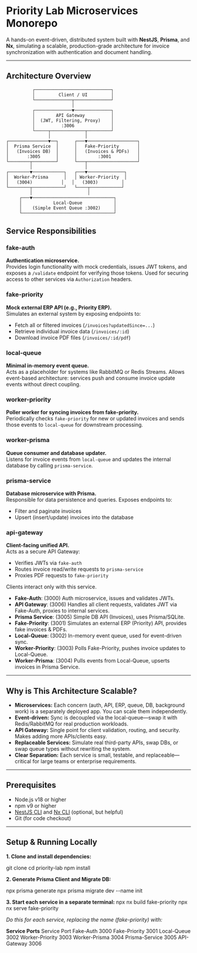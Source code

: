 # Priority Lab Microservices Monorepo

A hands-on event-driven, distributed system built with **NestJS**, **Prisma**, and **Nx**, simulating a scalable, production-grade architecture for invoice synchronization with authentication and document handling.

---

## Architecture Overview
              ┌─────────────────────────────┐
              │         Client / UI         │
              └──────────────┬──────────────┘
                             │
              ┌──────────────▼──────────────┐
              │        API Gateway          │
              │  (JWT, Filtering, Proxy)    │
              │          :3006              │
              └─────┬─────────────┬─────────┘
                    │             │
    ┌───────────────▼──┐      ┌───▼───────────────────┐
    │  Prisma Service  │      │   Fake-Priority       │
    │   (Invoices DB)  │      │   (Invoices & PDFs)   │
    │       :3005      │      │        :3001          │
    └────────┬─────────┘      └───┬───────────────────┘
             │                    │
    ┌────────▼────────────┐   ┌───▼──────────────┐
    │  Worker-Prisma      │   │ Worker-Priority  │
    │   (3004)           │   │   (3003)         │
    └────────┬────────────┘   └────┬────────────┘
             │                     │
         ┌───▼───────────────────────────────┐
         │            Local-Queue            │
         │    (Simple Event Queue :3002)     │
         └───────────────────────────────────┘
## Service Responsibilities

### fake-auth
**Authentication microservice.**  
Provides login functionality with mock credentials, issues JWT tokens, and exposes a `/validate` endpoint for verifying those tokens. Used for securing access to other services via `Authorization` headers.

### fake-priority
**Mock external ERP API (e.g., Priority ERP).**  
Simulates an external system by exposing endpoints to:
- Fetch all or filtered invoices (`/invoices?updatedSince=...`)
- Retrieve individual invoice data (`/invoices/:id`)
- Download invoice PDF files (`/invoices/:id/pdf`)

### local-queue
**Minimal in-memory event queue.**  
Acts as a placeholder for systems like RabbitMQ or Redis Streams. Allows event-based architecture: services push and consume invoice update events without direct coupling.

### worker-priority
**Poller worker for syncing invoices from fake-priority.**  
Periodically checks `fake-priority` for new or updated invoices and sends those events to `local-queue` for downstream processing.

### worker-prisma
**Queue consumer and database updater.**  
Listens for invoice events from `local-queue` and updates the internal database by calling `prisma-service`.

### prisma-service
**Database microservice with Prisma.**  
Responsible for data persistence and queries. Exposes endpoints to:
- Filter and paginate invoices
- Upsert (insert/update) invoices into the database

### api-gateway
**Client-facing unified API.**  
Acts as a secure API Gateway:
- Verifies JWTs via `fake-auth`
- Routes invoice read/write requests to `prisma-service`
- Proxies PDF requests to `fake-priority`

Clients interact only with this service.

- **Fake-Auth**: (3000) Auth microservice, issues and validates JWTs.
- **API Gateway**: (3006) Handles all client requests, validates JWT via Fake-Auth, proxies to internal services.
- **Prisma Service**: (3005) Simple DB API (Invoices), uses Prisma/SQLite.
- **Fake-Priority**: (3001) Simulates an external ERP (Priority) API, provides fake invoices & PDFs.
- **Local-Queue**: (3002) In-memory event queue, used for event-driven sync.
- **Worker-Priority**: (3003) Polls Fake-Priority, pushes invoice updates to Local-Queue.
- **Worker-Prisma**: (3004) Pulls events from Local-Queue, upserts invoices in Prisma Service.

---

## Why is This Architecture Scalable?

- **Microservices:** Each concern (auth, API, ERP, queue, DB, background work) is a separately deployed app. You can scale them independently.
- **Event-driven:** Sync is decoupled via the local-queue—swap it with Redis/RabbitMQ for real production workloads.
- **API Gateway:** Single point for client validation, routing, and security. Makes adding more APIs/clients easy.
- **Replaceable Services:** Simulate real third-party APIs, swap DBs, or swap queue types without rewriting the system.
- **Clear Separation:** Each service is small, testable, and replaceable—critical for large teams or enterprise requirements.

---

## Prerequisites

- Node.js v18 or higher
- npm v9 or higher
- [NestJS CLI](https://docs.nestjs.com/cli/overview) and [Nx CLI](https://nx.dev/) (optional, but helpful)
- Git (for code checkout)

---

## Setup & Running Locally

**1. Clone and install dependencies:**

git clone <your-repo-url>
cd priority-lab
npm install

**2. Generate Prisma Client and Migrate DB:**

npx prisma generate
npx prisma migrate dev --name init

**3. Start each service in a separate terminal:**
npx nx build fake-priority
npx nx serve fake-priority

*Do this for each service, replacing the name (fake-priority) with:*


**Service Ports**
Service	Port
Fake-Auth	3000
Fake-Priority	3001
Local-Queue	3002
Worker-Priority	3003
Worker-Prisma	3004
Prisma-Service	3005
API-Gateway	3006
